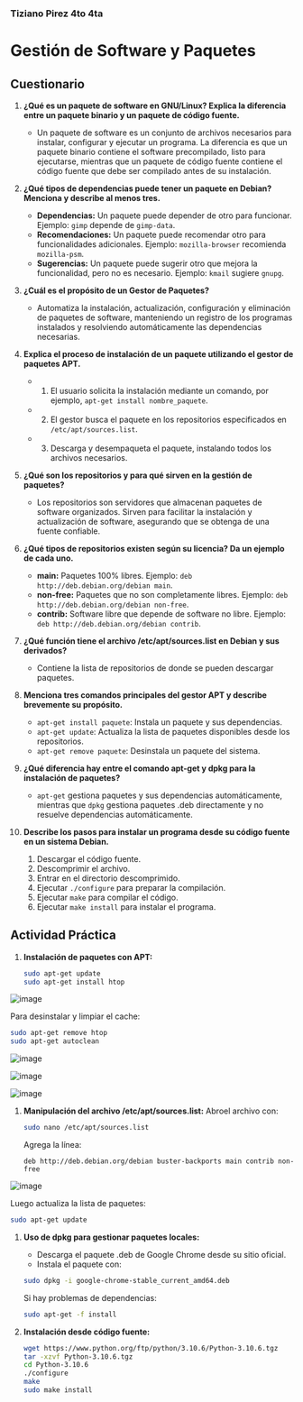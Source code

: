 ### Tiziano Pirez 4to 4ta

# Gestión de Software y Paquetes

## Cuestionario

1. **¿Qué es un paquete de software en GNU/Linux? Explica la diferencia entre un paquete binario y un paquete de código fuente.**
   - Un paquete de software es un conjunto de archivos necesarios para instalar, configurar y ejecutar un programa. La diferencia es que un paquete binario contiene el software precompilado, listo para ejecutarse, mientras que un paquete de código fuente contiene el código fuente que debe ser compilado antes de su instalación.

2. **¿Qué tipos de dependencias puede tener un paquete en Debian? Menciona y describe al menos tres.**
   - **Dependencias:** Un paquete puede depender de otro para funcionar. Ejemplo: `gimp` depende de `gimp-data`.
   - **Recomendaciones:** Un paquete puede recomendar otro para funcionalidades adicionales. Ejemplo: `mozilla-browser` recomienda `mozilla-psm`.
   - **Sugerencias:** Un paquete puede sugerir otro que mejora la funcionalidad, pero no es necesario. Ejemplo: `kmail` sugiere `gnupg`.

3. **¿Cuál es el propósito de un Gestor de Paquetes?**
   - Automatiza la instalación, actualización, configuración y eliminación de paquetes de software, manteniendo un registro de los programas instalados y resolviendo automáticamente las dependencias necesarias.

4. **Explica el proceso de instalación de un paquete utilizando el gestor de paquetes APT.**
   - 1. El usuario solicita la instalación mediante un comando, por ejemplo, `apt-get install nombre_paquete`.
   - 2. El gestor busca el paquete en los repositorios especificados en `/etc/apt/sources.list`.
   - 3. Descarga y desempaqueta el paquete, instalando todos los archivos necesarios.

5. **¿Qué son los repositorios y para qué sirven en la gestión de paquetes?**
   - Los repositorios son servidores que almacenan paquetes de software organizados. Sirven para facilitar la instalación y actualización de software, asegurando que se obtenga de una fuente confiable.

6. **¿Qué tipos de repositorios existen según su licencia? Da un ejemplo de cada uno.**
   - **main:** Paquetes 100% libres. Ejemplo: `deb http://deb.debian.org/debian main`.
   - **non-free:** Paquetes que no son completamente libres. Ejemplo: `deb http://deb.debian.org/debian non-free`.
   - **contrib:** Software libre que depende de software no libre. Ejemplo: `deb http://deb.debian.org/debian contrib`.

7. **¿Qué función tiene el archivo /etc/apt/sources.list en Debian y sus derivados?**
   - Contiene la lista de repositorios de donde se pueden descargar paquetes.

8. **Menciona tres comandos principales del gestor APT y describe brevemente su propósito.**
   - `apt-get install paquete`: Instala un paquete y sus dependencias.
   - `apt-get update`: Actualiza la lista de paquetes disponibles desde los repositorios.
   - `apt-get remove paquete`: Desinstala un paquete del sistema.

9. **¿Qué diferencia hay entre el comando apt-get y dpkg para la instalación de paquetes?**
   - `apt-get` gestiona paquetes y sus dependencias automáticamente, mientras que `dpkg` gestiona paquetes .deb directamente y no resuelve dependencias automáticamente.

10. **Describe los pasos para instalar un programa desde su código fuente en un sistema Debian.**
    1. Descargar el código fuente.
    2. Descomprimir el archivo.
    3. Entrar en el directorio descomprimido.
    4. Ejecutar `./configure` para preparar la compilación.
    5. Ejecutar `make` para compilar el código.
    6. Ejecutar `make install` para instalar el programa.

## Actividad Práctica

1. **Instalación de paquetes con APT:**

   ```bash
   sudo apt-get update
   sudo apt-get install htop
   ```
![image](https://github.com/user-attachments/assets/3e9693f2-a7f5-4a20-981f-389639f95fa0)

   Para desinstalar y limpiar el cache:
   ```bash
   sudo apt-get remove htop
   sudo apt-get autoclean
   ```

![image](https://github.com/user-attachments/assets/70e97ce1-050c-458b-b6df-fcd3ae365e9d)

![image](https://github.com/user-attachments/assets/576a9a97-021d-4fb4-a49a-8cf036a9f5e8)

![image](https://github.com/user-attachments/assets/ddee2041-f755-4a74-9fb0-7271044c894c)


1. **Manipulación del archivo /etc/apt/sources.list:**
   Abroel archivo con:
   ```bash
   sudo nano /etc/apt/sources.list
   ```
   Agrega la línea:
   ```
   deb http://deb.debian.org/debian buster-backports main contrib non-free
   ```
   
![image](https://github.com/user-attachments/assets/47d840d2-db79-4497-a504-d00c136f0346)


   Luego actualiza la lista de paquetes:
   ```bash
   sudo apt-get update
   ```

1. **Uso de dpkg para gestionar paquetes locales:**
   - Descarga el paquete .deb de Google Chrome desde su sitio oficial.
   - Instala el paquete con:
   ```bash
   sudo dpkg -i google-chrome-stable_current_amd64.deb
   ```
   Si hay problemas de dependencias:
   ```bash
   sudo apt-get -f install
   ```

2. **Instalación desde código fuente:**
   ```bash
   wget https://www.python.org/ftp/python/3.10.6/Python-3.10.6.tgz
   tar -xzvf Python-3.10.6.tgz
   cd Python-3.10.6
   ./configure
   make
   sudo make install
   ```
